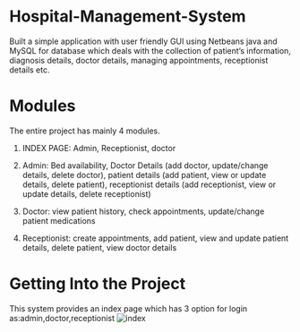 # Hospital-Management-System
Built a simple application with user friendly GUI using Netbeans java and MySQL for database which deals with the collection of patient’s information, diagnosis details, doctor details, managing appointments, receptionist details etc. 

# Modules
The entire project has mainly 4 modules. 
1.	INDEX PAGE: Admin, Receptionist, doctor

2.	Admin: Bed availability,  Doctor Details (add doctor, update/change details, delete doctor), patient details (add patient,  view or update details, delete patient), receptionist details (add receptionist, view or update details, delete receptionist)

3.	Doctor: view patient history, check appointments, update/change patient medications

4.	Receptionist: create appointments, add patient, view and update patient details, delete patient, view doctor details

# Getting Into the Project
This system provides an index page which has 3 option for login as:admin,doctor,receptionist
![index](https://user-images.githubusercontent.com/112558434/188258884-58c4782e-7ab4-4e29-a229-d5a9c78c489e.png)
